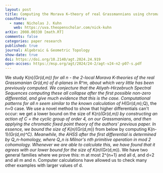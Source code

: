 ```yaml
---
layout: post
title: Computing the Morava K–theory of real Grassmannians using chromatic fixed point theory.
coauthors: 
  - name: Nicholas J. Kuhn
    web: https://uva.theopenscholar.com/nick-kuhn
arXiv: 2008.00330 [math.RT]
comments: false
categories: paper research
published: true
journal: Algebraic & Geometric Topology
show-date: true
doi: https://doi.org/10.2140/agt.2024.24.919
open-accses: https://msp.org/agt/2024/24-2/agt-v24-n2-p07-s.pdf
---
```


We study K(n)*(Gr(d,m)) for all n - the 2-local Morava K-theories of the real Grassmanian Gr(d,m) of d-planes in R^m, about which very little has been previously computed. We conjecture that the Atiyah-Hirzebruch Spectral Sequences computing these all collapse after the first possible non-zero differential, and give much evidence that this is the case. Computational patterns for all n seem similar to the known calculation of H*(Gr(d,m);Q), the n=0 case.
We use a novel method to show that higher differentials can't occur: we get a lower bound on the size of K(n)*(Gr(d,m)) by constructing an action of C = the cyclic group of order 4, on our Grassmanians, and then applying the chromatic fixed point theory of the authors' previous paper. In essence, we bound the size of K(n)*(Gr(d,m)) from below by computing K(n-1)*(Gr(d,m)^C).
Meanwhile, the AHSS after the first differential is determined by Q_n-homology, where Q_n is Milnor's nth primitive operation in mod 2 cohomology. Whenever we are able to calculate this, we have found that it agrees with our lower bound for the size of K(n)*(Gr(d,m)). We have two general families where we prove this: m at most 2^{n+1} and all d, and d=2 and all m and n. Computer calculations have allowed us to check many other examples with larger values of d.